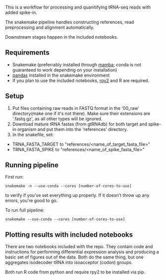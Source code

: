 This is a workflow for processing and quanitifying tRNA-seq reads with added spike-in.

The snakemake pipeline handles constructing references, read preprocessing and alignment automatically.

Downstream stages happen in the included notebooks.

## Requirements
- Snakemake (preferrably installed through [mamba](https://mamba.readthedocs.io/en/latest/installation.html); conda is not guaranteed to work depending on your installation)
- [pandas](https://pandas.pydata.org/docs/getting_started/index.html) installed in the snakemake environment
- If you plan to use the included notebooks, [rpy2](https://pypi.org/project/rpy2/) and R are required.

## Setup
1. Put files containing raw reads in FASTQ format in the '00_raw' directory(make one if it's not there). Make sure their extensions are '.fastq.gz', as all other types will be ignored.
2. Download mature tRNA fastas (from gtRNAdb) for both target and spike-in organism and put them into the 'references' directory.
5. In the snakefile, set:
  - TRNA_FASTA_TARGET to "references/<name_of_target_fasta_file>"
  - TRNA_FASTA_SPIKE to "references/<name_of_spike_fasta_file>"

## Running pipeline
First run:
```
snakemake -n --use-conda --cores [number-of-cores-to-use]
```

to verify if you've set everything up properly. If it doesn't throw up any errors, you're good to go.

To run full pipeline:
```
snakemake --use-conda --cores [number-of-cores-to-use]
```

## Plotting results with included notebooks
There are two notebooks included with the repo. They contain code and instructions for  performing differential expression analysis and producing a basic set of figures out of the data. Both do the same thing, but one aggregates isodecoder tRNA into isoacceptor (codon) groups.

Both run R code from python and require rpy2 to be installed via pip.
